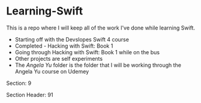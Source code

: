 # Learning-Swift
This is a repo where I will keep all of the work I've done while learning Swift.

* Starting off with the Devslopes Swift 4 course
* Completed - Hacking with Swift: Book 1
* Going through Hacking with Swift: Book 1 while on the bus
* Other projects are self experiments
* The _Angela Yu_ folder is the folder that I will be working through the Angela Yu course on Udemey 


Section: 9

Section Header: 91


